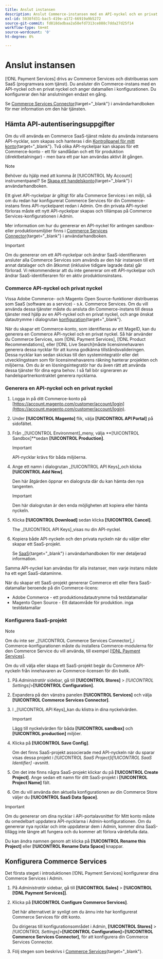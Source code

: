 ```yaml
---
title: Anslut instansen
description: Anslut Commerce-instansen med en API-nyckel och en privat nyckel och ange datamallen i konfigurationen.
exl-id: 5038fd31-bac5-419e-a172-66919a9b5272
source-git-commit: fd818dadbaa2a58efd7313ce888c7dda27d25f14
workflow-type: tm+mt
source-wordcount: '0'
ht-degree: 0%

---
```


# Anslut instansen

[!DNL Payment Services] drivs av Commerce Services och distribueras som SaaS (programvara som tjänst). Du ansluter din Commerce-instans med en API-nyckel och en privat nyckel och anger datamallen i konfigurationen. Du konfigurerar den här anslutningen endast en gång.

Se [Commerce Services Connector](https://docs.magento.com/user-guide/system/saas.html){target=&quot;_blank&quot;} i användarhandboken för mer information om den här tjänsten.

## Hämta API-autentiseringsuppgifter

Om du vill använda en Commerce SaaS-tjänst måste du använda instansens API-nycklar, som skapas och hanteras i din [Kontrollpanel för mitt konto](https://account.magento.com/customer/account/login){target=&quot;_blank&quot;}. Två olika API-nyckelpar kan skapas för ett Commerce-konto - ett för sandlådan och ett för produktion (direktbetalningar) - men bara ett par kan användas aktivt åt gången.

>[!NOTE]
>
>Behöver du hjälp med att komma åt [!UICONTROL My Account] instrumentpanel? Se [Skapa ett handelskonto](https://docs.magento.com/user-guide/magento/magento-account-create.html){target=&quot;_blank&quot;} i användarhandboken.

Ett givet API-nyckelpar är giltigt för alla Commerce Services i en miljö, så om du redan har konfigurerat Commerce Services för din Commerce-instans finns API-nyckelparet redan i Admin. Om din privata API-nyckel förloras måste ett nytt API-nyckelpar skapas och tillämpas på Commerce Services-konfigurationen i Admin.

Mer information om hur du genererar en API-nyckel för antingen sandbox- eller produktionsmiljöer finns i [Commerce Services Connector](https://docs.magento.com/user-guide/system/saas.html){target=&quot;_blank&quot;} i användarhandboken.

>[!IMPORTANT]
>
>Om du genererar om ett API-nyckelpar och ändrar SaaS-identifieraren ansluter alla Commerce Services som används av den här instansen till ett annat datalager och din åtkomst (inklusive tidigare lagrade data) går förlorad. Vi rekommenderar att du inte genererar om ett API-nyckelpar och ändrar SaaS-identifieraren för en aktiv produktionsinstans.

### Commerce API-nyckel och privat nyckel

Vissa Adobe Commerce- och Magento Open Source-funktioner distribueras som SaaS (software as a service) - s.k. Commerce Services. Om du vill använda dessa tjänster måste du ansluta din Commerce-instans till dessa tjänster med hjälp av en API-nyckel och en privat nyckel, och ange önskat datautrymme i dialogrutan [konfiguration](https://docs.magento.com/user-guide/configuration/services/saas.html){target=&quot;_blank&quot;}.

När du skapar ett Commerce-konto, som identifieras av ett MageID, kan du generera en Commerce API-nyckel och en privat nyckel. Så här använder du Commerce Services, som [!DNL Payment Services], [!DNL Product Recommendations], eller [!DNL Live Search]måste licensinnehavaren generera dessa nycklar för att kunna godkänna tillståndsvalideringen. Dessa nycklar kan sedan skickas till den systemintegratör eller det utvecklingsteam som för licensinnehavarens räkning hanterar projekten och miljöerna. Om du är en lösningsintegratör har du även rätt att använda dessa tjänster för dina egna behov. I så fall bör signeraren av handelspartnerkontraktet generera nycklarna.

### Generera en API-nyckel och en privat nyckel

1. Logga in på ditt Commerce-konto på [https://account.magento.com/customer/account/login](https://account.magento.com/customer/account/login).
1. Under **[!UICONTROL Magento]** flik, välja **[!UICONTROL API Portal]** på sidofältet.
1. Från _[!UICONTROL Environment]_meny, välja **[!UICONTROL Sandbox]**sedan **[!UICONTROL Production]**.

   >[!IMPORTANT]
   >
   >API-nycklar krävs för båda miljöerna.

1. Ange ett namn i dialogrutan _[!UICONTROL API Keys]_och klicka **[!UICONTROL Add New]**.

   Den här åtgärden öppnar en dialogruta där du kan hämta den nya tangenten.

   >[!IMPORTANT]
   >
   >Den här dialogrutan är den enda möjligheten att kopiera eller hämta nyckeln.

1. Klicka **[!UICONTROL Download]** sedan klicka **[!UICONTROL Cancel]**.

   The _[!UICONTROL API Keys]_visas nu din API-nyckel.

1. Kopiera både API-nyckeln och den privata nyckeln när du väljer eller skapar ett SaaS-projekt.

   Se [SaaS](https://docs.magento.com/user-guide/system/saas.html){target=&quot;_blank&quot;} i användarhandboken för mer detaljerad information.

Samma API-nyckel kan användas för alla instanser, men varje instans måste ha ett eget SaaS-dataminne.

När du skapar ett SaaS-projekt genererar Commerce ett eller flera SaaS-datamallar beroende på din Commerce-licens:

* Adobe Commerce - ett produktionsdatautrymme två testdatamallar
* Magento Open Source - Ett dataområde för produktion. inga testdatamallar

### Konfigurera SaaS-projekt

>[!NOTE]
>
>Om du inte ser _[!UICONTROL Commerce Services Connector]_i Commerce-konfigurationen måste du installera Commerce-modulerna för den Commerce Service du vill använda, till exempel [[!DNL Payment Services]](install.md).

Om du vill välja eller skapa ett SaaS-projekt begär du Commerce API-nyckeln från innehavaren av Commerce-licensen för din butik.

1. På _Administratör_ sidebar, gå till **[!UICONTROL Stores]** > _[!UICONTROL Settings]_>**[!UICONTROL Configuration]**.
1. Expandera på den vänstra panelen **[!UICONTROL Services]** och välja **[!UICONTROL Commerce Services Connector]**.
1. I _[!UICONTROL API Keys]_kan du klistra in dina nyckelvärden.

   >[!IMPORTANT]
   >
   >Lägg till nyckelvärden för båda **[!UICONTROL sandbox]** och **[!UICONTROL production]** miljöer.

1. Klicka på **[!UICONTROL Save Config]**.

   Om det finns SaaS-projekt associerade med API-nyckeln när du sparar visas dessa projekt i _[!UICONTROL SaaS Project]_i_[!UICONTROL SaaS Identifier]_ -avsnitt.

1. Om det inte finns några SaaS-projekt klickar du på **[!UICONTROL Create Project]**. Ange sedan ett namn för ditt SaaS-projekt i **[!UICONTROL Project Name]** fält.
1. Om du vill använda den aktuella konfigurationen av din Commerce Store väljer du **[!UICONTROL SaaS Data Space]**.

>[!IMPORTANT]
>
>Om du genererar om dina nycklar i API-portalavsnittet för Mitt konto måste du omedelbart uppdatera API-nycklarna i Admin-konfigurationen. Om du genererar nya nycklar och inte uppdaterar dem i Admin, kommer dina SaaS-tillägg inte längre att fungera och du kommer att förlora värdefulla data.

Du kan ändra namnen genom att klicka på **[!UICONTROL Rename this Project]** eller **[!UICONTROL Rename Data Space]** knappar.

## Konfigurera Commerce Services

Det första steget i introduktionen [!DNL Payment Services] konfigurerar dina Commerce Services i Admin.

1. På _Administratör_ sidebar, gå till **[!UICONTROL Sales]** > **[!UICONTROL [!DNL Payment Services]]**.
1. Klicka på **[!UICONTROL Configure Commerce Services]**.

   Det här alternativet är synligt om du ännu inte har konfigurerat Commerce Services för ditt konto.

   Du dirigeras till konfigurationsområdet i Admin, **[!UICONTROL Stores]** > _[!UICONTROL Settings]_>**[!UICONTROL Configuration]**>**[!UICONTROL Commerce Services Connector]**, för att konfigurera din Commerce Services Connector.

1. Följ stegen som beskrivs i [Commerce Services](https://docs.magento.com/user-guide/system/saas.html#createsaasenv){target=&quot;_blank&quot;}.

